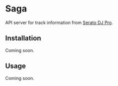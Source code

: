 # Saga

API server for track information from [Serato DJ Pro][serato].

[serato]: https://serato.com

## Installation

Coming soon.

## Usage

Coming soon.
